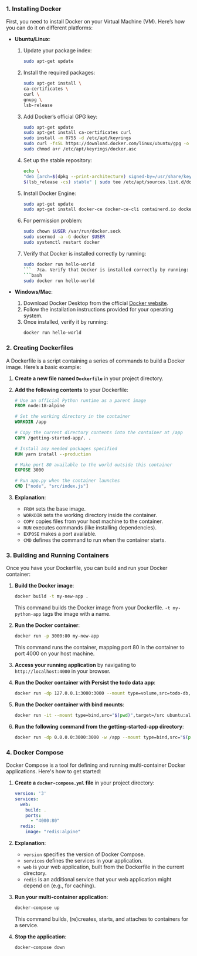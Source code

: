 ### 1. Installing Docker
First, you need to install Docker on your Virtual Machine (VM). Here’s how you can do it on different platforms:

- **Ubuntu/Linux**:
  1. Update your package index:
     ```bash
     sudo apt-get update
     ```
  2. Install the required packages:
     ```bash
     sudo apt-get install \
     ca-certificates \
     curl \
     gnupg \
     lsb-release
     ```
  3. Add Docker’s official GPG key:
     ```bash
     sudo apt-get update
     sudo apt-get install ca-certificates curl
     sudo install -m 0755 -d /etc/apt/keyrings
     sudo curl -fsSL https://download.docker.com/linux/ubuntu/gpg -o /etc/apt/keyrings/docker.asc
     sudo chmod a+r /etc/apt/keyrings/docker.asc
     ```
  4. Set up the stable repository:
     ```bash
     echo \
     "deb [arch=$(dpkg --print-architecture) signed-by=/usr/share/keyrings/docker-archive-keyring.gpg] https://download.docker.com/linux/ubuntu \
     $(lsb_release -cs) stable" | sudo tee /etc/apt/sources.list.d/docker.list > /dev/null
     ```
  5. Install Docker Engine:
     ```bash
     sudo apt-get update
     sudo apt-get install docker-ce docker-ce-cli containerd.io docker-buildx-plugin docker-compose-plugin
     ```
  6. For permission problem:
     ```bash
     sudo chown $USER /var/run/docker.sock
     sudo usermod -a -G docker $USER
     sudo systemctl restart docker
     ```
  7. Verify that Docker is installed correctly by running:
     ```bash
     sudo docker run hello-world
     ```  7ca. Verify that Docker is installed correctly by running:
     ```bash
     sudo docker run hello-world
     ```

- **Windows/Mac**:
  1. Download Docker Desktop from the official [Docker website](https://www.docker.com/products/docker-desktop).
  2. Follow the installation instructions provided for your operating system.
  3. Once installed, verify it by running:
     ```bash
     docker run hello-world
     ```

### 2. Creating Dockerfiles
A Dockerfile is a script containing a series of commands to build a Docker image. Here’s a basic example:

1. **Create a new file named `Dockerfile`** in your project directory.
2. **Add the following contents** to your Dockerfile:

   ```dockerfile
   # Use an official Python runtime as a parent image
   FROM node:18-alpine

   # Set the working directory in the container
   WORKDIR /app

   # Copy the current directory contents into the container at /app
   COPY /getting-started-app/. .

   # Install any needed packages specified
   RUN yarn install --production

   # Make port 80 available to the world outside this container
   EXPOSE 3000

   # Run app.py when the container launches
   CMD ["node", "src/index.js"]
   ```

3. **Explanation**:
   - `FROM` sets the base image.
   - `WORKDIR` sets the working directory inside the container.
   - `COPY` copies files from your host machine to the container.
   - `RUN` executes commands (like installing dependencies).
   - `EXPOSE` makes a port available.
   - `CMD` defines the command to run when the container starts.

### 3. Building and Running Containers
Once you have your Dockerfile, you can build and run your Docker container:

1. **Build the Docker image**:
   ```bash
   docker build -t my-new-app .
   ```
   This command builds the Docker image from your Dockerfile. `-t my-python-app` tags the image with a name.

2. **Run the Docker container**:
   ```bash
   docker run -p 3000:80 my-new-app
   ```
   This command runs the container, mapping port 80 in the container to port 4000 on your host machine.

3. **Access your running application** by navigating to `http://localhost:4000` in your browser.

4. **Run the Docker container with Persist the todo data app**:
   ```bash
   docker run -dp 127.0.0.1:3000:3000 --mount type=volume,src=todo-db,target=/etc/todos getting-started
   ```
5. **Run the Docker container with bind mounts**:
   ```bash
   docker run -it --mount type=bind,src="$(pwd)",target=/src ubuntu:alpine bash
   ```
6. **Run the following command from the getting-started-app directory**:
   ```bash
   docker run -dp 0.0.0.0:3000:3000 -w /app --mount type=bind,src="$(pwd)",target=/app  node:18-alpine sh -c "yarn install && yarn run dev"
   ```
### 4. Docker Compose
Docker Compose is a tool for defining and running multi-container Docker applications. Here's how to get started:

1. **Create a `docker-compose.yml` file** in your project directory:

   ```yaml
   version: '3'
   services:
     web:
       build: .
       ports:
         - "4000:80"
     redis:
       image: "redis:alpine"
   ```

2. **Explanation**:
   - `version` specifies the version of Docker Compose.
   - `services` defines the services in your application.
   - `web` is your web application, built from the Dockerfile in the current directory.
   - `redis` is an additional service that your web application might depend on (e.g., for caching).

3. **Run your multi-container application**:
   ```bash
   docker-compose up
   ```
   This command builds, (re)creates, starts, and attaches to containers for a service.

4. **Stop the application**:
   ```bash
   docker-compose down
   ```
